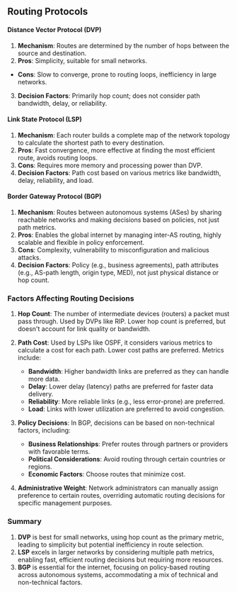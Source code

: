 
## Routing Protocols

#### Distance Vector Protocol (DVP)
1. **Mechanism**: Routes are determined by the number of hops between the source and destination.
2. **Pros**: Simplicity, suitable for small networks.
- **Cons**: Slow to converge, prone to routing loops, inefficiency in large networks.
3. **Decision Factors**: Primarily hop count; does not consider path bandwidth, delay, or reliability.

#### Link State Protocol (LSP)
1. **Mechanism**: Each router builds a complete map of the network topology to calculate the shortest path to every destination.
2. **Pros**: Fast convergence, more effective at finding the most efficient route, avoids routing loops.
3. **Cons**: Requires more memory and processing power than DVP.
4. **Decision Factors**: Path cost based on various metrics like bandwidth, delay, reliability, and load.

#### Border Gateway Protocol (BGP)
1. **Mechanism**: Routes between autonomous systems (ASes) by sharing reachable networks and making decisions based on policies, not just path metrics.
2. **Pros**: Enables the global internet by managing inter-AS routing, highly scalable and flexible in policy enforcement.
3. **Cons**: Complexity, vulnerability to misconfiguration and malicious attacks.
4. **Decision Factors**: Policy (e.g., business agreements), path attributes (e.g., AS-path length, origin type, MED), not just physical distance or hop count.

### Factors Affecting Routing Decisions

1. **Hop Count**: The number of intermediate devices (routers) a packet must pass through. Used by DVPs like RIP. Lower hop count is preferred, but doesn't account for link quality or bandwidth.

2. **Path Cost**: Used by LSPs like OSPF, it considers various metrics to calculate a cost for each path. Lower cost paths are preferred. Metrics include:
   - **Bandwidth**: Higher bandwidth links are preferred as they can handle more data.
   - **Delay**: Lower delay (latency) paths are preferred for faster data delivery.
   - **Reliability**: More reliable links (e.g., less error-prone) are preferred.
   - **Load**: Links with lower utilization are preferred to avoid congestion.

3. **Policy Decisions**: In BGP, decisions can be based on non-technical factors, including:
   - **Business Relationships**: Prefer routes through partners or providers with favorable terms.
   - **Political Considerations**: Avoid routing through certain countries or regions.
   - **Economic Factors**: Choose routes that minimize cost.

4. **Administrative Weight**: Network administrators can manually assign preference to certain routes, overriding automatic routing decisions for specific management purposes.

### Summary

1. **DVP** is best for small networks, using hop count as the primary metric, leading to simplicity but potential inefficiency in route selection.
2. **LSP** excels in larger networks by considering multiple path metrics, enabling fast, efficient routing decisions but requiring more resources.
3. **BGP** is essential for the internet, focusing on policy-based routing across autonomous systems, accommodating a mix of technical and non-technical factors.